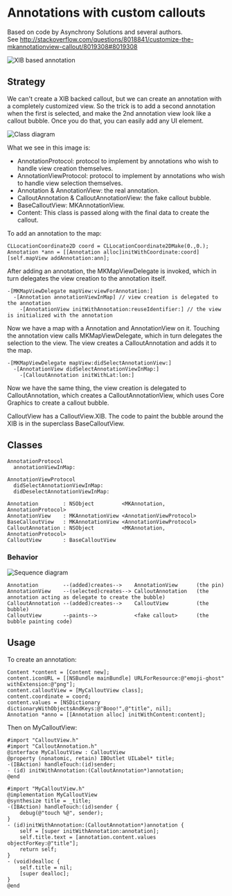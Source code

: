 # Annotations with custom callouts

Based on code by Asynchrony Solutions and several authors.  
See http://stackoverflow.com/questions/8018841/customize-the-mkannotationview-callout/8019308#8019308

![XIB based annotation](https://github.com/j4n0/callout/raw/master/callout/pages/screenshot.png)

## Strategy

We can't create a XIB backed callout, but we can create an annotation with a completely customized view.
So the trick is to add a second annotation when the first is selected, and make the 2nd annotation view
look like a callout bubble. Once you do that, you can easily add any UI element.
 
![Class diagram](https://github.com/j4n0/callout/raw/master/callout/pages/class-diagram.png)

What we see in this image is:

  - AnnotationProtocol: protocol to implement by annotations who wish to handle view creation themselves.
  - AnnotationViewProtocol: protocol to implement by annotations who wish to handle view selection themselves.
  - Annotation & AnnotationView: the real annotation.
  - CalloutAnnotation & CalloutAnnotationView: the fake callout bubble.
  - BaseCalloutView: MKAnnotationView.
  - Content: This class is passed along with the final data to create the callout.

To add an annotation to the map:

    CLLocationCoordinate2D coord = CLLocationCoordinate2DMake(0.,0.);
    Annotation *ann = [[Annotation alloc]initWithCoordinate:coord]
    [self.mapView addAnnotation:ann];

After adding an annotation, the MKMapViewDelegate is invoked,
which in turn delegates the view creation to the annotation itself.

    -[MKMapViewDelegate mapView:viewForAnnotation:]
      -[Annotation annotationViewInMap] // view creation is delegated to the annotation
        -[AnnotationView initWithAnnotation:reuseIdentifier:] // the view is initialized with the annotation

Now we have a map with a Annotation and AnnotationView on it.
Touching the annotation view calls MKMapViewDelegate, which in turn delegates the selection to the view.
The view creates a CalloutAnnotation and adds it to the map.

    -[MKMapViewDelegate mapView:didSelectAnnotationView:]
      -[AnnotationView didSelectAnnotationViewInMap:]
        -[CalloutAnnotation initWithLat:lon:]


Now we have the same thing, the view creation is delegated to CalloutAnnotation,
which creates a CalloutAnnotationView, which uses Core Graphics to create a callout bubble.

CalloutView has a CalloutView.XIB. The code to paint the bubble around the XIB is in the 
superclass BaseCalloutView.


## Classes

    AnnotationProtocol
      annotationViewInMap:
    
    AnnotationViewProtocol
      didSelectAnnotationViewInMap:
      didDeselectAnnotationViewInMap:
    
    Annotation        : NSObject         <MKAnnotation, AnnotationProtocol>
    AnnotationView    : MKAnnotationView <AnnotationViewProtocol>
    BaseCalloutView   : MKAnnotationView <AnnotationViewProtocol>
    CalloutAnnotation : NSObject         <MKAnnotation, AnnotationProtocol>
    CalloutView       : BaseCalloutView 


### Behavior

![Sequence diagram](https://github.com/j4n0/callout/raw/master/callout/pages/class-sequence.png)

    Annotation        --(added)creates-->    AnnotationView      (the pin)
    AnnotationView    --(selected)creates--> CalloutAnnotation   (the annotation acting as delegate to create the bubble)
    CalloutAnnotation --(added)creates-->    CalloutView         (the bubble)
    CalloutView       --paints-->            <fake callout>      (the bubble painting code)


## Usage

To create an annotation:

    Content *content = [Content new];
    content.iconURL = [[NSBundle mainBundle] URLForResource:@"emoji-ghost" withExtension:@"png"];
    content.calloutView = [MyCalloutView class];
    content.coordinate = coord;
    content.values = [NSDictionary dictionaryWithObjectsAndKeys:@"Booo!",@"title", nil];
    Annotation *anno = [[Annotation alloc] initWithContent:content];

Then on MyCalloutView:

    #import "CalloutView.h"
    #import "CalloutAnnotation.h"
    @interface MyCalloutView : CalloutView
    @property (nonatomic, retain) IBOutlet UILabel* title;
    -(IBAction) handleTouch:(id)sender;
    - (id) initWithAnnotation:(CalloutAnnotation*)annotation;
    @end
    
    #import "MyCalloutView.h"
    @implementation MyCalloutView
    @synthesize title = _title;
    -(IBAction) handleTouch:(id)sender {
        debug(@"touch %@", sender);
    }
    - (id)initWithAnnotation:(CalloutAnnotation*)annotation {
        self = [super initWithAnnotation:annotation];
        self.title.text = [annotation.content.values objectForKey:@"title"];
        return self;
    }
    - (void)dealloc {
        self.title = nil;
        [super dealloc];
    }
    @end
